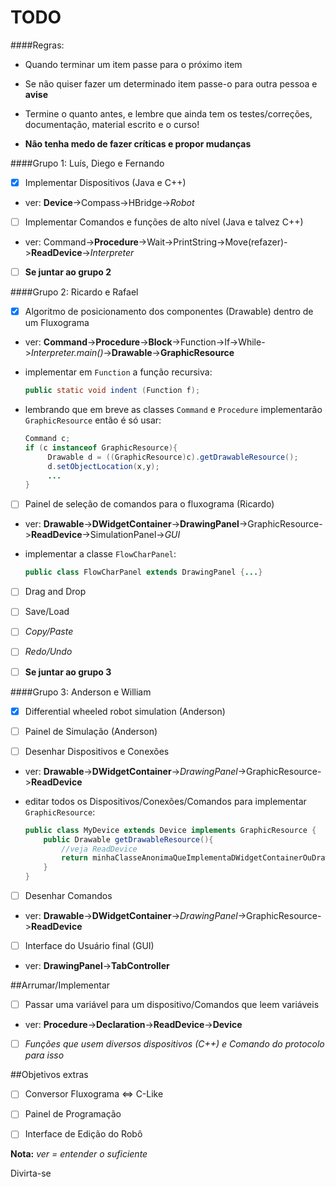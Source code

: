 TODO
=====

####Regras:

 - Quando terminar um item passe para o próximo item

 - Se não quiser fazer um determinado item passe-o para outra pessoa e **avise**

 - Termine o quanto antes, e lembre que ainda tem os testes/correções, documentação, material escrito e o curso!
 
 - **Não tenha medo de fazer críticas e propor mudanças**


####Grupo 1: Luís, Diego e Fernando

 - [x] Implementar Dispositivos (Java e C++)

  - ver: **Device**->Compass->HBridge->*Robot*

 - [ ] Implementar Comandos e funções de alto nível (Java e  talvez C++)

  - ver: Command->**Procedure**->Wait->PrintString->Move(refazer)->**ReadDevice**->*Interpreter*

 - [ ] **Se juntar ao grupo 2**

####Grupo 2: Ricardo e Rafael

 - [x] Algoritmo de posicionamento dos componentes (Drawable) dentro de um Fluxograma

  - ver: **Command**->**Procedure**->**Block**->Function->If->While->*Interpreter.main()*->**Drawable**->**GraphicResource**
  
  - implementar em `Function` a função recursiva:

     ```java
     public static void indent (Function f); 
     ```
     
  - lembrando que em breve as classes `Command` e `Procedure` implementarão `GraphicResource` então é só usar:
     ```java
     Command c;
     if (c instanceof GraphicResource){
          Drawable d = ((GraphicResource)c).getDrawableResource();
          d.setObjectLocation(x,y);
          ...
     }
     
     ```

 - [ ] Painel de seleção de comandos para o fluxograma (Ricardo)
 
  - ver: **Drawable**->**DWidgetContainer**->**DrawingPanel**->GraphicResource->**ReadDevice**->SimulationPanel->*GUI*
  - implementar a classe `FlowCharPanel`:
  
     ```java
     public class FlowCharPanel extends DrawingPanel {...}
     ```

 - [ ] Drag and Drop

 - [ ] Save/Load

 - [ ] *Copy/Paste*

 - [ ] *Redo/Undo*

 - [ ] **Se juntar ao grupo 3**

####Grupo 3: Anderson e William

 - [x] Differential wheeled robot simulation (Anderson)

 - [ ] Painel de Simulação (Anderson)

 - [ ] Desenhar Dispositivos e Conexões
 
  - ver: **Drawable**->**DWidgetContainer**->*DrawingPanel*->GraphicResource->**ReadDevice**
  - editar todos os Dispositivos/Conexões/Comandos para implementar `GraphicResource`:
  
     ```java
     public class MyDevice extends Device implements GraphicResource {
         public Drawable getDrawableResource(){
             //veja ReadDevice
             return minhaClasseAnonimaQueImplementaDWidgetContainerOuDrawableETambemEhMembroDeMyDevice;
         }
     }
     ```
  

 - [ ] Desenhar Comandos

  - ver: **Drawable**->**DWidgetContainer**->*DrawingPanel*->GraphicResource->**ReadDevice**

 - [ ] Interface do Usuário final (GUI)
 
  - ver: **DrawingPanel**->**TabController**

##Arrumar/Implementar

- [ ] Passar uma variável para um dispositivo/Comandos que leem variáveis

 - ver: **Procedure**->**Declaration**->**ReadDevice**->**Device**

- [ ] *Funções que usem diversos dispositivos (C++) e Comando do protocolo para isso*

##Objetivos extras

 - [ ] Conversor Fluxograma <=> C-Like

 - [ ] Painel de Programação

 - [ ] Interface de Edição do Robô
 
**Nota:** *ver = entender o suficiente*

Divirta-se

